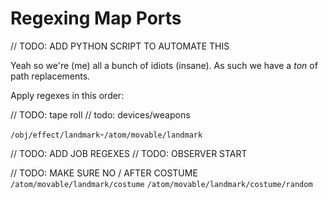 # Regexing Map Ports

// TODO: ADD PYTHON SCRIPT TO AUTOMATE THIS

Yeah so we're (me) all a bunch of idiots (insane).
As such we have a *ton* of path replacements.

Apply regexes in this order:

// TODO: tape roll
// todo: devices/weapons

`/obj/effect/landmark`-`/atom/movable/landmark`

// TODO: ADD JOB REGEXES
// TODO: OBSERVER START

// TODO: MAKE SURE NO / AFTER COSTUME
`/atom/movable/landmark/costume` `/atom/movable/landmark/costume/random`
